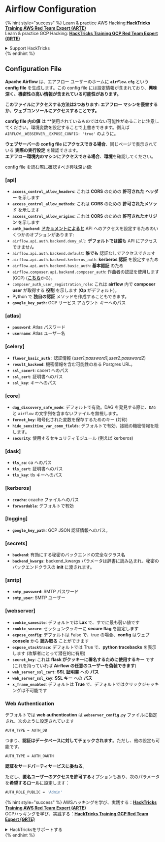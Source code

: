 # Airflow Configuration

{% hint style="success" %}
Learn & practice AWS Hacking:<img src="../../.gitbook/assets/image (1) (1) (1) (1).png" alt="" data-size="line">[**HackTricks Training AWS Red Team Expert (ARTE)**](https://training.hacktricks.xyz/courses/arte)<img src="../../.gitbook/assets/image (1) (1) (1) (1).png" alt="" data-size="line">\
Learn & practice GCP Hacking: <img src="../../.gitbook/assets/image (2) (1).png" alt="" data-size="line">[**HackTricks Training GCP Red Team Expert (GRTE)**<img src="../../.gitbook/assets/image (2) (1).png" alt="" data-size="line">](https://training.hacktricks.xyz/courses/grte)

<details>

<summary>Support HackTricks</summary>

* Check the [**subscription plans**](https://github.com/sponsors/carlospolop)!
* **Join the** 💬 [**Discord group**](https://discord.gg/hRep4RUj7f) or the [**telegram group**](https://t.me/peass) or **follow** us on **Twitter** 🐦 [**@hacktricks\_live**](https://twitter.com/hacktricks_live)**.**
* **Share hacking tricks by submitting PRs to the** [**HackTricks**](https://github.com/carlospolop/hacktricks) and [**HackTricks Cloud**](https://github.com/carlospolop/hacktricks-cloud) github repos.

</details>
{% endhint %}

## Configuration File

**Apache Airflow** は、エアフロー ユーザーのホームに **`airflow.cfg`** という **config file** を生成します。この config file には設定情報が含まれており、**興味深く、機密性の高い情報が含まれている可能性があります。**

**このファイルにアクセスする方法は2つあります: エアフロー マシンを侵害するか、ウェブコンソールにアクセスすることです。**

**config file 内の値** は **使用されているものではない可能性があることに注意してください。環境変数を設定することで上書きできます。例えば `AIRFLOW__WEBSERVER__EXPOSE_CONFIG: 'true'` のように。

**ウェブサーバーの config file にアクセスできる場合**、同じページで表示されている **実際の実行設定** を確認できます。\
**エアフロー環境内のマシンにアクセスできる場合**、**環境**を確認してください。

config file を読む際に確認すべき興味深い値:

### \[api]

* **`access_control_allow_headers`**: これは **CORS** のための **許可された** **ヘッダー** を示します
* **`access_control_allow_methods`**: これは **CORS** のための **許可されたメソッド** を示します
* **`access_control_allow_origins`**: これは **CORS** のための **許可されたオリジン** を示します
* **`auth_backend`**: [**ドキュメントによると**](https://airflow.apache.org/docs/apache-airflow/stable/security/api.html) API へのアクセスを設定するためのいくつかのオプションがあります:
* `airflow.api.auth.backend.deny_all`: **デフォルトでは誰も** API にアクセスできません
* `airflow.api.auth.backend.default`: **誰でも** 認証なしでアクセスできます
* `airflow.api.auth.backend.kerberos_auth`: **kerberos 認証** を設定するため
* `airflow.api.auth.backend.basic_auth`: **基本認証** のため
* `airflow.composer.api.backend.composer_auth`: 作曲者の認証を使用します (GCP) ([**こちら**](https://cloud.google.com/composer/docs/access-airflow-api)から)。
* `composer_auth_user_registration_role`: これは **airflow** 内で **composer user** が取得する **役割** を示します (**Op** がデフォルト)。
* Python で **独自の認証** メソッドを作成することもできます。
* **`google_key_path`:** GCP サービス アカウント キーへのパス

### **\[atlas]**

* **`password`**: Atlas パスワード
* **`username`**: Atlas ユーザー名

### \[celery]

* **`flower_basic_auth`** : 認証情報 (_user1:password1,user2:password2_)
* **`result_backend`**: 機密情報を含む可能性のある Postgres URL。
* **`ssl_cacert`**: cacert へのパス
* **`ssl_cert`**: 証明書へのパス
* **`ssl_key`**: キーへのパス

### \[core]

* **`dag_discovery_safe_mode`**: デフォルトで有効。DAG を発見する際に、`DAG` と `airflow` の文字列を含まないファイルを無視します。
* **`fernet_key`**: 暗号化された変数を保存するためのキー (対称)
* **`hide_sensitive_var_conn_fields`**: デフォルトで有効、接続の機密情報を隠します。
* **`security`**: 使用するセキュリティモジュール (例えば kerberos)

### \[dask]

* **`tls_ca`**: ca へのパス
* **`tls_cert`**: 証明書へのパス
* **`tls_key`**: tls キーへのパス

### \[kerberos]

* **`ccache`**: ccache ファイルへのパス
* **`forwardable`**: デフォルトで有効

### \[logging]

* **`google_key_path`**: GCP JSON 認証情報へのパス。

### \[secrets]

* **`backend`**: 有効にする秘密のバックエンドの完全なクラス名
* **`backend_kwargs`**: backend\_kwargs パラメータは辞書に読み込まれ、秘密のバックエンドクラスの **init** に渡されます。

### \[smtp]

* **`smtp_password`**: SMTP パスワード
* **`smtp_user`**: SMTP ユーザー

### \[webserver]

* **`cookie_samesite`**: デフォルトでは **Lax** で、すでに最も弱い値です
* **`cookie_secure`**: セッションクッキーに **secure flag** を設定します
* **`expose_config`**: デフォルトは False で、true の場合、**config** はウェブ **console** から **読み取る** ことができます
* **`expose_stacktrace`**: デフォルトでは True で、**python tracebacks** を表示します (攻撃者にとって潜在的に有用)
* **`secret_key`**: これは **flask がクッキーに署名するために使用するキー** です (これを持っていれば **Airflow の任意のユーザーを偽装できます**)
* **`web_server_ssl_cert`**: **SSL** **証明書** への **パス**
* **`web_server_ssl_key`**: **SSL** **キー** への **パス**
* **`x_frame_enabled`**: デフォルトは **True** で、デフォルトではクリックジャッキングは不可能です

### Web Authentication

デフォルトでは **web authentication** は **`webserver_config.py`** ファイルに指定され、次のように設定されています
```bash
AUTH_TYPE = AUTH_DB
```
つまり、**認証はデータベースに対してチェックされます**。ただし、他の設定も可能です。
```bash
AUTH_TYPE = AUTH_OAUTH
```
**認証をサードパーティサービスに委ねる**。

ただし、**匿名ユーザーのアクセスを許可する**オプションもあり、次のパラメータを**希望するロール**に設定します：
```bash
AUTH_ROLE_PUBLIC = 'Admin'
```
{% hint style="success" %}
AWSハッキングを学び、実践する：<img src="../../.gitbook/assets/image (1) (1) (1) (1).png" alt="" data-size="line">[**HackTricks Training AWS Red Team Expert (ARTE)**](https://training.hacktricks.xyz/courses/arte)<img src="../../.gitbook/assets/image (1) (1) (1) (1).png" alt="" data-size="line">\
GCPハッキングを学び、実践する：<img src="../../.gitbook/assets/image (2) (1).png" alt="" data-size="line">[**HackTricks Training GCP Red Team Expert (GRTE)**<img src="../../.gitbook/assets/image (2) (1).png" alt="" data-size="line">](https://training.hacktricks.xyz/courses/grte)

<details>

<summary>HackTricksをサポートする</summary>

* [**サブスクリプションプラン**](https://github.com/sponsors/carlospolop)を確認してください！
* **💬 [**Discordグループ**](https://discord.gg/hRep4RUj7f)または[**Telegramグループ**](https://t.me/peass)に参加するか、**Twitter** 🐦 [**@hacktricks\_live**](https://twitter.com/hacktricks_live)**をフォローしてください。**
* **ハッキングのトリックを共有するには、[**HackTricks**](https://github.com/carlospolop/hacktricks)と[**HackTricks Cloud**](https://github.com/carlospolop/hacktricks-cloud)のGitHubリポジトリにPRを提出してください。**

</details>
{% endhint %}
